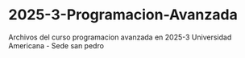 # 2025-3-Programacion-Avanzada
Archivos del curso programacion avanzada en 2025-3
Universidad Americana - Sede san pedro
